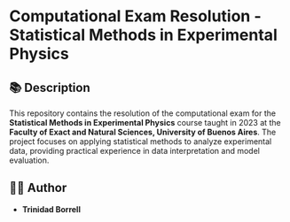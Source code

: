 # Computational Exam Resolution - Statistical Methods in Experimental Physics

## 📚 Description

This repository contains the resolution of the computational exam for the **Statistical Methods in Experimental Physics** course taught in 2023 at the **Faculty of Exact and Natural Sciences, University of Buenos Aires**. The project focuses on applying statistical methods to analyze experimental data, providing practical experience in data interpretation and model evaluation.

## 👩‍🏫 Author

- **Trinidad Borrell**
